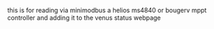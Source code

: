 this is for reading via minimodbus a helios ms4840 or bougerv mppt controller and adding it to the venus status webpage
